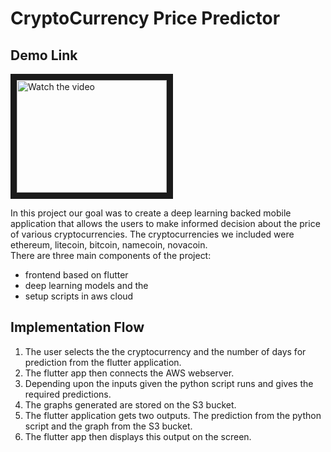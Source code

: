 # CryptoCurrency Price Predictor

## Demo Link
<a href="https://www.youtube.com/shorts/oJvB3v74WUc" target="_blank">
 <img src="http://img.youtube.com/vi/nTQUwghvy5Q/mqdefault.jpg" alt="Watch the video" width="240" height="180" border="10" />
</a>


In this project our goal was to create a deep learning backed mobile application that allows the users to make informed decision about the price of various cryptocurrencies.
The cryptocurrencies we included were ethereum, litecoin, bitcoin, namecoin, novacoin. 
<br>There are three main components of the project: 
* frontend based on flutter 
* deep learning models and the 
* setup scripts in aws cloud

## Implementation Flow

1. The user selects the the cryptocurrency and the number of days for prediction from the flutter application.
2. The flutter app then connects the AWS webserver.
3. Depending upon the inputs given the python script runs and gives the required predictions.
4. The graphs generated are stored on the S3 bucket.
5. The flutter application gets two outputs. The prediction from the python script and the graph from the S3 bucket.
6. The flutter app then displays this output on the screen.

